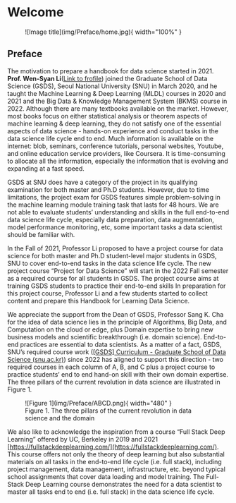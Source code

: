 # Welcome

<figure markdown>
  ![Image title](img/Preface/home.jpg){ width="100%" }
</figure>

## Preface

The motivation to prepare a handbook for data science started in 2021. **Prof. Wen-Syan Li**([Link to frofile](https://aml.gsds.snu.ac.kr/members#h.q483l1nrxq5h)) joined the Graduate School of Data Science (GSDS), Seoul National University (SNU) in March 2020, and he taught the Machine Learning & Deep Learning (MLDL) courses in 2020 and 2021 and the Big Data & Knowledge Management System (BKMS) course in 2022. Although there are many textbooks available on the market. However, most books focus on either statistical analysis or theorem  aspects of machine learning & deep learning, they do not satisfy one of the essential aspects of data science - hands-on experience and conduct tasks in the data science life cycle end to end. Much information is available on the internet: blob, seminars, conference tutorials, personal websites, Youtube, and online education service providers, like Coursera. It is time-consuming to allocate all the information, especially the information that is evolving and expanding at a fast speed.  

GSDS at SNU does have a category of the project in its qualifying examination for both master and Ph.D students. However, due to time limitations, the project exam for GSDS features simple problem-solving in the machine learning module training task that lasts for 48 hours. We are not able to evaluate students’ understanding and skills in the full end-to-end data science life cycle, especially data preparation, data augmentation, model performance monitoring, etc, some important tasks a data scientist should be familiar with. 

In the Fall of 2021, Professor Li proposed to have a project course for data science for both master and Ph.D student-level major students in GSDS, SNU to cover end-to-end tasks in the data science life cycle. The new project course “Project for Data Science” will start in the 2022 Fall semester as a required course for all students in GSDS. The project course aims at training GSDS students to practice their end-to-end skills In preparation for this project course, Professor Li and a few students started to collect content and prepare this Handbook for Learning Data Science.

We appreciate the support from the Dean of GSDS, Professor Sang K. Cha for the idea of data science lies in the principle of Algorithms, Big Data, and Computation on the cloud or edge, plus Domain expertise to bring new business models and scientific breakthrough (i.e. domain science).  End-to-end practices are essential to data scientists. As a matter of a fact, GSDS, SNU’s required course work ([\[GSDS\] Curriculum - Graduate School of Data Science (snu.ac.kr)](https://gsds.snu.ac.kr/gsds_curr/)) since 2022 has aligned to support this direction - two required courses in each column of A, B, and C plus a project course to practice students’ end to end hand-on skill with their own domain expertise. The three pillars of the current revolution in data science are illustrated in Figure 1.

<figure markdown>
  ![Figure 1](img/Preface/ABCD.png){ width="480" }
  <figcaption>Figure 1. The three pillars of the current revolution in data science and the domain</figcaption>
</figure>

We also like to acknowledge the inspiration from a course “Full Stack Deep Learning” offered by UC, Berkeley in 2019 and 2021 [https://fullstackdeeplearning.com/](https://fullstackdeeplearning.com/). This course offers not only the theory of deep learning but also substantial materials on all tasks in the end-to-end life cycle (i.e. full stack), including  project management, data management, infrastructure, etc. beyond typical school assignments that cover data loading and model training. The Full-Stack Deep Learning course demonstrates the need for a data scientist to master all tasks end to end (i.e. full stack) in the data science life cycle. 